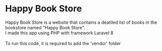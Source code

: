 # Happy Book Store

Happy Book Store is a website that contains a deatiled list of books in the bookstore named "Happy Book Store". <br />
I made this app using PHP with framework Laravel 8 <br /> <br />
To run this code, it is required to add the 'vendor' folder



